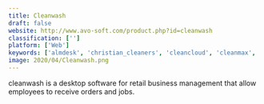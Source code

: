 ```yaml
---
title: Cleanwash
draft: false 
website: http://www.avo-soft.com/product.php?id=cleanwash
classification: ['']
platform: ['Web']
keywords: ['almdesk', 'christian_cleaners', 'cleancloud', 'cleanmax', 'compassmax', 'dry_cleaning_made_easy', 'dry_cleaning_shop_pos', 'dry_cleaning_software', 'dryclean_pro', 'enlite_dry_cleaning_software', 'fcs_laundry_operations_management', 'fabricare_manager_pos', 'follow', 'geelus_cloud_based_system', 'liberty_touch_control', 'linenweb_surgical_pack_system', 'quick_dry_cleaning', 'spot_business_systems', 'starchup', 'tms', 'windryclean']
image: 2020/04/Cleanwash.png
---
```

cleanwash is a desktop software for retail business management that allow employees to receive orders and jobs.